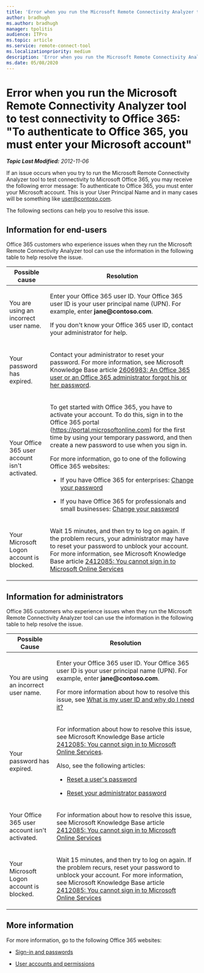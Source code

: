 ```yaml
---
title: 'Error when you run the Microsoft Remote Connectivity Analyzer tool to test connectivity to Office 365: "To authenticate to Office 365, you must enter your Microsoft account"'
author: bradhugh
ms.author: bradhugh
manager: tpolitis
audience: ITPro 
ms.topic: article 
ms.service: remote-connect-tool
ms.localizationpriority: medium
description: 'Error when you run the Microsoft Remote Connectivity Analyzer tool to test connectivity to Office 365: "To authenticate to Office 365, you must enter your Microsoft account"' 
ms.date: 05/08/2020
---
```


# Error when you run the Microsoft Remote Connectivity Analyzer tool to test connectivity to Office 365: \"To authenticate to Office 365, you must enter your Microsoft account\"


_**Topic Last Modified:** 2012-11-06_

If an issue occurs when you try to run the Microsoft Remote Connectivity Analyzer tool to test connectivity to Microsoft Office 365, you may receive the following error message: To authenticate to Office 365, you must enter your Microsoft account. This is your User Principal Name and in many cases will be something like user@contoso.com.

The following sections can help you to resolve this issue.

<div>

## Information for end-users

Office 365 customers who experience issues when they run the Microsoft Remote Connectivity Analyzer tool can use the information in the following table to help resolve the issue.


<table>
<colgroup>
<col/>
<col/>
</colgroup>
<thead>
<tr class="header">
<th>Possible cause</th>
<th>Resolution</th>
</tr>
</thead>
<tbody>
<tr class="odd">
<td><p>You are using an incorrect user name.</p></td>
<td><p>Enter your Office 365 user ID. Your Office 365 user ID is your user principal name (UPN). For example, enter <strong>jane@contoso.com</strong>.</p>
<p>If you don't know your Office 365 user ID, contact your administrator for help.</p></td>
</tr>
<tr class="even">
<td><p>Your password has expired.</p></td>
<td><p>Contact your administrator to reset your password. For more information, see Microsoft Knowledge Base article <a href="https://go.microsoft.com/fwlink/?linkid=3052%26kbid=2606983">2606983: An Office 365 user or an Office 365 administrator forgot his or her password</a>.</p></td>
</tr>
<tr class="odd">
<td><p>Your Office 365 user account isn't activated.</p></td>
<td><p>To get started with Office 365, you have to activate your account. To do this, sign in to the Office 365 portal (<a href="https://portal.microsoftonline.com" class="uri">https://portal.microsoftonline.com</a>) for the first time by using your temporary password, and then create a new password to use when you sign in.</p>
<p>For more information, go to one of the following Office 365 websites:</p>
<ul>
<li><p>If you have Office 365 for enterprises: <a href="https://onlinehelp.microsoft.com/office365-enterprises/ff637578.aspx">Change your password</a></p></li>
<li><p>If you have Office 365 for professionals and small businesses: <a href="https://onlinehelp.microsoft.com/office365-smallbusinesses/ff637529.aspx">Change your password</a></p></li>
</ul></td>
</tr>
<tr class="even">
<td><p>Your Microsoft Logon account is blocked.</p></td>
<td><p>Wait 15 minutes, and then try to log on again. If the problem recurs, your administrator may have to reset your password to unblock your account. For more information, see Microsoft Knowledge Base article <a href="https://go.microsoft.com/fwlink/?linkid=3052%26kbid=2412085">2412085: You cannot sign in to Microsoft Online Services</a></p></td>
</tr>
</tbody>
</table>

</div>

<div>

## Information for administrators

Office 365 customers who experience issues when they run the Microsoft Remote Connectivity Analyzer tool can use the information in the following table to help resolve the issue.


<table>
<colgroup>
<col/>
<col/>
</colgroup>
<thead>
<tr class="header">
<th>Possible Cause</th>
<th>Resolution</th>
</tr>
</thead>
<tbody>
<tr class="odd">
<td><p>You are using an incorrect user name.</p></td>
<td><p>Enter your Office 365 user ID. Your Office 365 user ID is your user principal name (UPN). For example, enter <strong>jane@contoso.com</strong>.</p>
<p>For more information about how to resolve this issue, see <a href="https://onlinehelp.microsoft.com/office365-smallbusinesses/gg549202.aspx">What is my user ID and why do I need it?</a></p></td>
</tr>
<tr class="even">
<td><p>Your password has expired.</p></td>
<td><p>For information about how to resolve this issue, see Microsoft Knowledge Base article <a href="https://go.microsoft.com/fwlink/?linkid=3052%26kbid=2412085">2412085: You cannot sign in to Microsoft Online Services</a>.</p>
<p>Also, see the following articles:</p>
<ul>
<li><p><a href="https://onlinehelp.microsoft.com/office365-smallbusinesses/ff637553.aspx">Reset a user's password</a></p></li>
<li><p><a href="https://onlinehelp.microsoft.com/office365-smallbusinesses/gg192871.aspx">Reset your administrator password</a></p></li>
</ul></td>
</tr>
<tr class="odd">
<td><p>Your Office 365 user account isn't activated.</p></td>
<td><p>For information about how to resolve this issue, see Microsoft Knowledge Base article <a href="https://go.microsoft.com/fwlink/?linkid=3052%26kbid=2412085">2412085: You cannot sign in to Microsoft Online Services</a></p></td>
</tr>
<tr class="even">
<td><p>Your Microsoft Logon account is blocked.</p></td>
<td><p>Wait 15 minutes, and then try to log on again. If the problem recurs, reset your password to unblock your account. For more information, see Microsoft Knowledge Base article <a href="https://go.microsoft.com/fwlink/?linkid=3052%26kbid=2412085">2412085: You cannot sign in to Microsoft Online Services</a></p></td>
</tr>
</tbody>
</table>

</div>

<div>

## More information

For more information, go to the following Office 365 websites:

  - [Sign-in and passwords](https://onlinehelp.microsoft.com/office365-smallbusinesses/ff637538.aspx)

  - [User accounts and permissions](https://onlinehelp.microsoft.com/office365-smallbusinesses/ff637545.aspx)

</div>

</div>

<span> </span>

</div>

</div>

</div>

